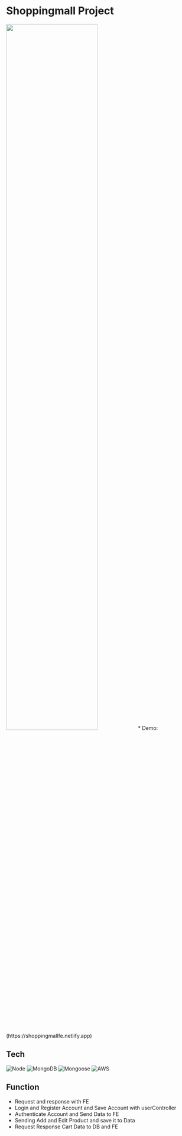 # Shoppingmall Project
<img width='70%' src="https://github.com/legowen/Portfolio-img/blob/main/img/shoppingmallfe.png"/>
* Demo: (https://shoppingmallfe.netlify.app)

## Tech
![Node](https://img.shields.io/badge/-Nodejs-43853d?style=for-the-badge&logo=Node.js&logoColor=white)
![MongoDB](https://img.shields.io/badge/-MongoDB-7FFF00?style=for-the-badge&logo=MongoDB)
![Mongoose](https://img.shields.io/badge/-Mongoose-6B8E23?style=for-the-badge&logo=Mongoose)
![AWS](https://img.shields.io/badge/AWS-%230072C6.svg?style=for-the-badge&logo=amazon-aws&logoColor=white)

## Function
* Request and response with FE
* Login and Register Account and Save Account with userController
* Authenticate Account and Send Data to FE
* Sending Add and Edit Product and save it to Data
* Request Response Cart Data to DB and FE
